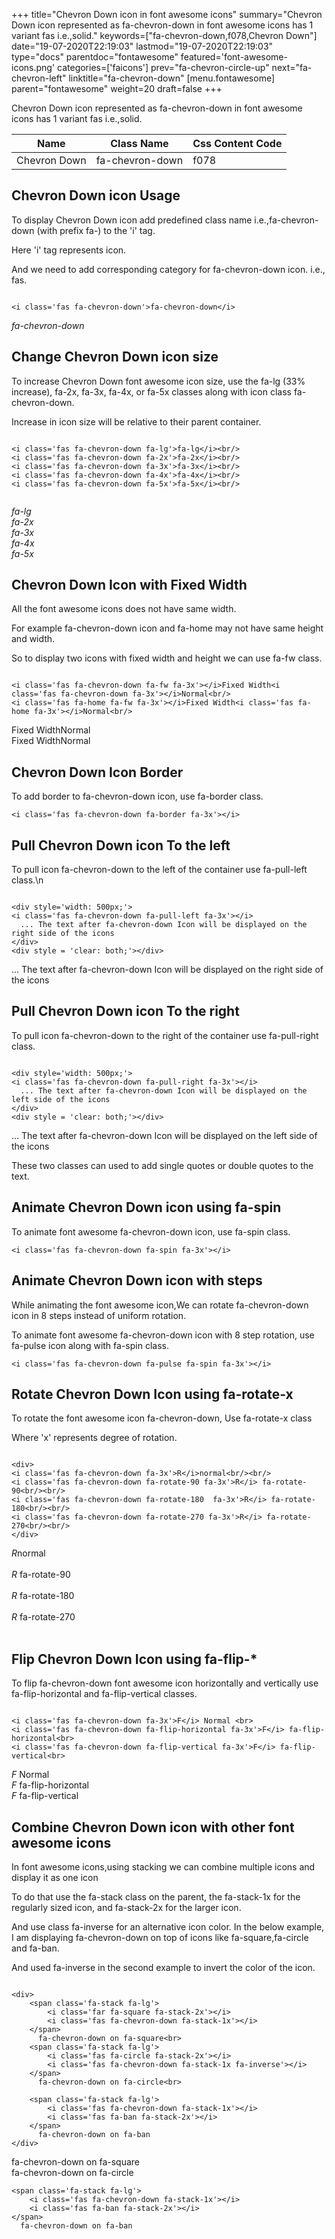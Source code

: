 +++
title="Chevron Down icon in font awesome icons"
summary="Chevron Down icon represented as fa-chevron-down in font awesome icons has 1 variant fas i.e.,solid."
keywords=["fa-chevron-down,f078,Chevron Down"]
date="19-07-2020T22:19:03"
lastmod="19-07-2020T22:19:03"
type="docs"
parentdoc="fontawesome"
featured='font-awesome-icons.png'
categories=['faicons']
prev="fa-chevron-circle-up"
next="fa-chevron-left"
linktitle="fa-chevron-down"
[menu.fontawesome]
parent="fontawesome"
weight=20
draft=false
+++


Chevron Down icon represented as fa-chevron-down in font awesome icons has 1 variant fas i.e.,solid.

<div class='table-responsive'><table class='table'><thead><tr><th>Name</th><th>Class Name</th><th>Css Content Code</th></tr></thead><tbody><tr><td>Chevron Down</td><td>fa-chevron-down</td><td>f078</td></tr></tbody></table></div>



## Chevron Down icon Usage

To display Chevron Down icon add predefined class name i.e.,fa-chevron-down (with prefix fa-) to the 'i' tag.

Here 'i' tag represents icon.

And we need to add corresponding category for fa-chevron-down icon. i.e., fas.


```

<i class='fas fa-chevron-down'>fa-chevron-down</i>
```

<i class='fas fa-chevron-down'>fa-chevron-down</i>




## Change Chevron Down icon size
To increase Chevron Down font awesome icon size, use the fa-lg (33% increase), fa-2x, fa-3x, fa-4x, or fa-5x classes along with icon class fa-chevron-down.

Increase in icon size will be relative to their parent container. 

```

<i class='fas fa-chevron-down fa-lg'>fa-lg</i><br/>
<i class='fas fa-chevron-down fa-2x'>fa-2x</i><br/>
<i class='fas fa-chevron-down fa-3x'>fa-3x</i><br/>
<i class='fas fa-chevron-down fa-4x'>fa-4x</i><br/>
<i class='fas fa-chevron-down fa-5x'>fa-5x</i><br/>
            
```

<i class='fas fa-chevron-down fa-lg'>fa-lg</i><br/>
<i class='fas fa-chevron-down fa-2x'>fa-2x</i><br/>
<i class='fas fa-chevron-down fa-3x'>fa-3x</i><br/>
<i class='fas fa-chevron-down fa-4x'>fa-4x</i><br/>
<i class='fas fa-chevron-down fa-5x'>fa-5x</i><br/>
            



## Chevron Down Icon with Fixed Width 

All the font awesome icons does not have same width.

For example fa-chevron-down icon and fa-home may not have same height and width.

So to display two icons with fixed width and height we can use fa-fw class.


```

<i class='fas fa-chevron-down fa-fw fa-3x'></i>Fixed Width<i class='fas fa-chevron-down fa-3x'></i>Normal<br/>
<i class='fas fa-home fa-fw fa-3x'></i>Fixed Width<i class='fas fa-home fa-3x'></i>Normal<br/>
```

<i class='fas fa-chevron-down fa-fw fa-3x'></i>Fixed Width<i class='fas fa-chevron-down fa-3x'></i>Normal<br/>
<i class='fas fa-home fa-fw fa-3x'></i>Fixed Width<i class='fas fa-home fa-3x'></i>Normal<br/>



## Chevron Down Icon Border 

To add border to fa-chevron-down icon, use fa-border class.


```
<i class='fas fa-chevron-down fa-border fa-3x'></i>

```
<i class='fas fa-chevron-down fa-border fa-3x'></i>





## Pull Chevron Down icon To the left

To pull icon fa-chevron-down to the left of the container use fa-pull-left class.\n

```

<div style='width: 500px;'>
<i class='fas fa-chevron-down fa-pull-left fa-3x'></i>
  ... The text after fa-chevron-down Icon will be displayed on the right side of the icons
</div>
<div style = 'clear: both;'></div>
```

<div style='width: 500px;'>
<i class='fas fa-chevron-down fa-pull-left fa-3x'></i>
  ... The text after fa-chevron-down Icon will be displayed on the right side of the icons
</div>
<div style = 'clear: both;'></div>




## Pull Chevron Down icon To the right
To pull icon fa-chevron-down to the right of the container use fa-pull-right class.

```

<div style='width: 500px;'>
<i class='fas fa-chevron-down fa-pull-right fa-3x'></i>
  ... The text after fa-chevron-down Icon will be displayed on the left side of the icons
</div>
<div style = 'clear: both;'></div>
```

<div style='width: 500px;'>
<i class='fas fa-chevron-down fa-pull-right fa-3x'></i>
  ... The text after fa-chevron-down Icon will be displayed on the left side of the icons
</div>
<div style = 'clear: both;'></div>

These two classes can used to add single quotes or double quotes to the text.


## Animate Chevron Down icon using fa-spin
To animate font awesome fa-chevron-down icon, use fa-spin class.

```
<i class='fas fa-chevron-down fa-spin fa-3x'></i>
```
<i class='fas fa-chevron-down fa-spin fa-3x'></i>




## Animate Chevron Down icon with steps
While animating the font awesome icon,We can rotate fa-chevron-down icon in 8 steps instead of uniform rotation.

To animate font awesome fa-chevron-down icon with 8 step rotation, use fa-pulse icon along with fa-spin class.


```
<i class='fas fa-chevron-down fa-pulse fa-spin fa-3x'></i>

```
<i class='fas fa-chevron-down fa-pulse fa-spin fa-3x'></i>





## Rotate Chevron Down Icon using fa-rotate-x
To rotate the font awesome icon fa-chevron-down, Use fa-rotate-x class

Where 'x' represents degree of rotation.


```

<div>
<i class='fas fa-chevron-down fa-3x'>R</i>normal<br/><br/>
<i class='fas fa-chevron-down fa-rotate-90 fa-3x'>R</i> fa-rotate-90<br/><br/> 
<i class='fas fa-chevron-down fa-rotate-180  fa-3x'>R</i> fa-rotate-180<br/><br/> 
<i class='fas fa-chevron-down fa-rotate-270 fa-3x'>R</i> fa-rotate-270<br/><br/>
</div>
```

<div>
<i class='fas fa-chevron-down fa-3x'>R</i>normal<br/><br/>
<i class='fas fa-chevron-down fa-rotate-90 fa-3x'>R</i> fa-rotate-90<br/><br/> 
<i class='fas fa-chevron-down fa-rotate-180  fa-3x'>R</i> fa-rotate-180<br/><br/> 
<i class='fas fa-chevron-down fa-rotate-270 fa-3x'>R</i> fa-rotate-270<br/><br/>
</div>




## Flip Chevron Down Icon using fa-flip-*
To flip fa-chevron-down font awesome icon horizontally and vertically use fa-flip-horizontal and fa-flip-vertical classes. 

```

<i class='fas fa-chevron-down fa-3x'>F</i> Normal <br>
<i class='fas fa-chevron-down fa-flip-horizontal fa-3x'>F</i> fa-flip-horizontal<br>
<i class='fas fa-chevron-down fa-flip-vertical fa-3x'>F</i> fa-flip-vertical<br>
```

<i class='fas fa-chevron-down fa-3x'>F</i> Normal <br>
<i class='fas fa-chevron-down fa-flip-horizontal fa-3x'>F</i> fa-flip-horizontal<br>
<i class='fas fa-chevron-down fa-flip-vertical fa-3x'>F</i> fa-flip-vertical<br>




## Combine Chevron Down icon with other font awesome icons
In font awesome icons,using stacking we can combine multiple icons and display it as one icon 

To do that use the fa-stack class on the parent, the fa-stack-1x for the regularly sized icon, and fa-stack-2x for the larger icon.

And use class fa-inverse for an alternative icon color. 
In the below example, I am displaying fa-chevron-down on top of icons like fa-square,fa-circle and fa-ban.

And used fa-inverse in the second example to invert the color of the icon.

```

<div>
    <span class='fa-stack fa-lg'>
        <i class='far fa-square fa-stack-2x'></i>
        <i class='fas fa-chevron-down fa-stack-1x'></i>
    </span>
      fa-chevron-down on fa-square<br>
    <span class='fa-stack fa-lg'>
        <i class='fas fa-circle fa-stack-2x'></i>
        <i class='fas fa-chevron-down fa-stack-1x fa-inverse'></i>
    </span>
      fa-chevron-down on fa-circle<br>

    <span class='fa-stack fa-lg'>
        <i class='fas fa-chevron-down fa-stack-1x'></i>
        <i class='fas fa-ban fa-stack-2x'></i>
    </span>
      fa-chevron-down on fa-ban
</div>
```

<div>
    <span class='fa-stack fa-lg'>
        <i class='far fa-square fa-stack-2x'></i>
        <i class='fas fa-chevron-down fa-stack-1x'></i>
    </span>
      fa-chevron-down on fa-square<br>
    <span class='fa-stack fa-lg'>
        <i class='fas fa-circle fa-stack-2x'></i>
        <i class='fas fa-chevron-down fa-stack-1x fa-inverse'></i>
    </span>
      fa-chevron-down on fa-circle<br>

    <span class='fa-stack fa-lg'>
        <i class='fas fa-chevron-down fa-stack-1x'></i>
        <i class='fas fa-ban fa-stack-2x'></i>
    </span>
      fa-chevron-down on fa-ban
</div>






